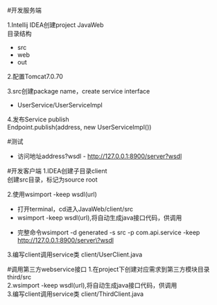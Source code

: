 #开发服务端

1.Intellij IDEA创建project JavaWeb  
目录结构  
- src  
- web  
- out

2.配置Tomcat7.0.70

3.src创建package name，create service interface  
- UserService/UserServiceImpl

4.发布Service publish  
Endpoint.publish(address, new UserServiceImpl())

#测试
- 访问地址address?wsdl - http://127.0.0.1:8900/server?wsdl


#开发客户端
1.IDEA创建子目录client  
创建src目录，标记为source root

2.使用wsimport -keep wsdl(url)  
- 打开terminal，cd进入JavaWeb/client/src  
- wsimport -keep wsdl(url),将自动生成java接口代码，供调用
* 完整命令wsimport -d generated -s src -p com.api.service -keep http://127.0.0.1:8900/server\?wsdl

3.编写client调用service类 client/UserClient.java


#调用第三方webservice接口
1.在project下创建对应需求到第三方模块目录third/src  
2.wsimport -keep wsdl(url),将自动生成java接口代码，供调用  
3.编写client调用service类 client/ThirdClient.java